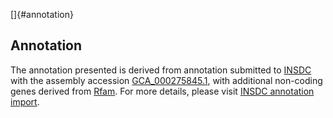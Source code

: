 []{#annotation}

Annotation
----------

The annotation presented is derived from annotation submitted to
[INSDC](http://www.insdc.org) with the assembly accession
[GCA\_000275845.1](http://www.ebi.ac.uk/ena/data/view/GCA_000275845.1),
with additional non-coding genes derived from
[Rfam](http://rfam.xfam.org/). For more details, please visit [INSDC
annotation
import](http://ensemblgenomes.org/info/data/insdc_annotation).
